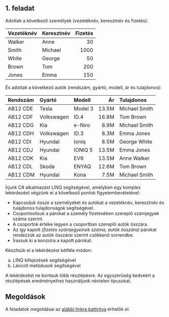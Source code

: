 ## 1. feladat

Adottak a következő személyek (vezetéknév, keresztnév és fizetés):

| Vezetéknév | Keresztnév | Fizetés |
|:-----------|:-----------|--------:|
| Walker     | Anne       | 30      |
| Smith      | Michael    | 1000    |
| White      | George     | 50      |
| Brown      | Tom        | 200     |
| Jones      | Emma       | 150     |

És adottak a következő autók (rendszám, gyártó, modell, ár és tulajdonos):

| Rendszám | Gyártó     | Modell  | Ár    | Tulajdonos    |
|:---------|:-----------|:--------|------:|:--------------|
| AB12 CDE | Tesla      | Model 3 | 13.5M | Michael Smith |
| AB12 CDF | Volkswagen | ID.4    | 16.8M | Tom Brown     |
| AB12 CDG | Kia        | e-Niro  | 8.9M  | Michael Smith |
| AB12 CDH | Volkswagen | ID.3    | 8.3M  | Emma Jones    |
| AB12 CDI | Hyundai    | Ioniq   | 8.5M  | George White  |
| AB12 CDJ | Hyundai    | IONIQ 5 | 13.5M | Emma Jones    |
| AB12 CDK | Kia        | EV6     | 13.5M | Anne Walker   |
| AB12 CDL | Skoda      | ENYAQ   | 12.6M | Tom Brown     |
| AB12 CDM | Hyundai    | Kona    | 7.5M  | Michael Smith |

Írjunk C# alkalmazást LINQ segítségével, amelyben egy komplex lekérdezést végzünk el a következő pontok figyelembevételével:

* Kapcsoljuk össze a személyeket és autókat a vezetéknév, keresztnév és tulajdonos tulajdonságok segítségével.
* Csoportosítsuk a párokat a személy fizetésében szereplő számjegyek száma szerint.
* A csoportok értéke legyen a csoportban szereplő autók összára.
* Az így kapott *(fizetés számjegyeinek száma, autók összára)* párokat rendezzük az autók összárai szerint csökkenő sorrendbe.
* Írassuk ki a konzolra a kapott párokat.

Készítsük el a lekérdezést kétféle módon:

<ol type="a">
  <li>LINQ kifejezések segítségével</li>
  <li>Láncolt metódusok segítségével</li>
</ol>

A lekérdezést ne bontsuk több részlépésre. Az egyszerűség kedvéért a részlépések eredményeihez használjunk névtelen típusokat.

## Megoldások

A feladatok megoldásai az [alábbi linkre kattintva](assets/courses/db/lab03/solution.zip) érhetők el.
